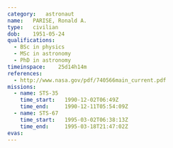 ```yaml
---
category:	astronaut
name:	PARISE, Ronald A.
type:	civilian
dob:	1951-05-24
qualifications:
  - BSc in physics
  - MSc in astronomy
  - PhD in astronomy
timeinspace:	25d14h14m
references:
  - http://www.nasa.gov/pdf/740566main_current.pdf
missions:
  - name: STS-35
    time_start:   1990-12-02T06:49Z
    time_end:     1990-12-11T05:54:09Z
  - name: STS-67
    time_start:   1995-03-02T06:38:13Z
    time_end:     1995-03-18T21:47:02Z
evas:
---
```

